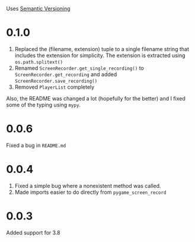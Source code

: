 Uses [Semantic Versioning](http://semver.org/)

# 0.1.0

1. Replaced the (filename, extension) tuple to a single filename string that includes the extension for simplicity. The extension is extracted using `os.path.splitext()`
2. Renamed `ScreenRecorder.get_single_recording()` to `ScreenRecorder.get_recording` and added `ScreenRecorder.save_recording()`
3. Removed `PlayerList` completely

Also, the README was changed a lot (hopefully for the better) and I fixed some of the typing using `mypy`. 

# 0.0.6

Fixed a bug in `README.md` 

# 0.0.4

1. Fixed a simple bug where a nonexistent method was called. 
2. Made imports easier to do directly from `pygame_screen_record`

# 0.0.3

Added support for 3.8